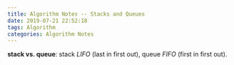 ```yaml
---
title: Algorithm Notes -- Stacks and Queues
date: 2019-07-21 22:52:18
tags: Algorithm
categories: Algorithm Notes
---
```


**stack vs. queue**: stack *LIFO* (last in first out), queue *FIFO* (first in first out).
